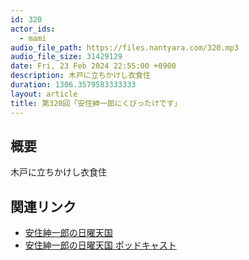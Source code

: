 ```yaml
---
id: 320
actor_ids:
  - mami
audio_file_path: https://files.nantyara.com/320.mp3
audio_file_size: 31429129
date: Fri, 23 Feb 2024 22:55:00 +0900
description: 木戸に立ちかけし衣食住
duration: 1306.3579583333333
layout: article
title: 第320回「安住紳一郎にくびったけです」
---
```

## 概要

木戸に立ちかけし衣食住

## 関連リンク

* [安住紳一郎の日曜天国](https://radiko.jp/#!/search/live?key=%E5%AE%89%E4%BD%8F%E7%B4%B3%E4%B8%80%E9%83%8E%E3%81%AE%E6%97%A5%E6%9B%9C%E5%A4%A9%E5%9B%BD&filter=&start_day=&end_day=&area_id=JP13&region_id=&cul_area_id=JP13)
* [安住紳一郎の日曜天国 ポッドキャスト](https://www.tbsradio.jp/nichiten)
